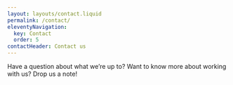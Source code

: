 ```yaml
---
layout: layouts/contact.liquid
permalink: /contact/
eleventyNavigation:
  key: Contact
  order: 5
contactHeader: Contact us
---
```

Have a question about what we’re up to? Want to know more about working with us? Drop us a note!